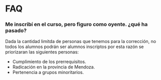 FAQ
===

### Me inscribí en el curso, pero figuro como oyente. ¿qué ha pasado?
Dada la cantidad limitda de personas que tenemos para la corrección, no todos los alumnos podrán ser alumnos inscriptos por esta razón se priorizaran las siguientes personas:

* Cumplimiento de los prerrequisitos.
* Radicación en la provincia de Mendoza.
* Pertenencia a grupos minoritarios.
